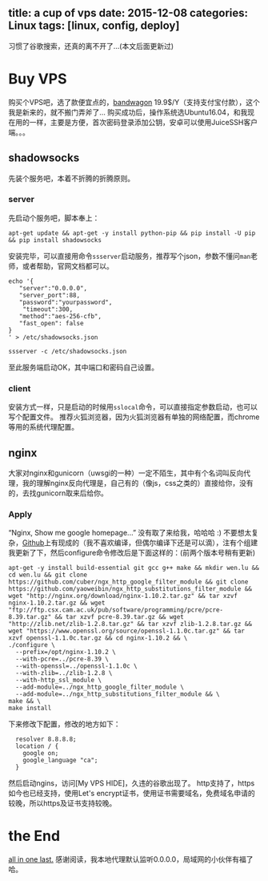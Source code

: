 title: a cup of vps
date: 2015-12-08
categories: Linux
tags: [linux, config, deploy]
---
习惯了谷歌搜索，还真的离不开了…(本文后面更新过)

# Buy VPS
购买个VPS吧，选了款便宜点的，[bandwagon](https://bandwagonhost.com/) 19.9$/Y（支持支付宝付款），这个我是新来的，就不搬门弄斧了…
购买成功后，操作系统选Ubuntu16.04，和我现在用的一样，主要是方便，首次密码登录添加公钥，安卓可以使用JuiceSSH客户端。。。

## shadowsocks
先装个服务吧，本着不折腾的折腾原则。

### server
先启动个服务吧，脚本奉上：
```shell
apt-get update && apt-get -y install python-pip && pip install -U pip && pip install shadowsocks
```
安装完毕，可以直接用命令`ssserver`启动服务，推荐写个json，参数不懂问`man`老师，或者帮助，官网文档都可以。
```shell
echo '{
   "server":"0.0.0.0",
   "server_port":88,
   "password":"yourpassword",
    "timeout":300,
   "method":"aes-256-cfb",
   "fast_open": false
}
' > /etc/shadowsocks.json

ssserver -c /etc/shadowsocks.json
```
至此服务端启动OK，其中端口和密码自己设置。

### client
安装方式一样，只是启动的时候用`sslocal`命令，可以直接指定参数启动，也可以写个配置文件。
推荐火狐浏览器，因为火狐浏览器有单独的网络配置，而chrome等用的系统代理配置。

## nginx
大家对nginx和gunicorn（uwsgi的一种）一定不陌生，其中有个名词叫反向代理，我的理解nginx反向代理是，自己有的（像js，css之类的）直接给你，没有的，去找gunicorn取来后给你。

### Apply
“Nginx, Show me google homepage...” 没有取了来给我，哈哈哈 :) 
不要想太复杂，[Github](https://github.com/cuber/ngx_http_google_filter_module/blob/master/README.zh-CN.md)上有现成的（我不喜欢编译，但偶尔编译下还是可以滴），注有个组建我更新了下，然后configure命令修改后是下面这样的：(前两个版本号稍有更新)
```shell
apt-get -y install build-essential git gcc g++ make && mkdir wen.lu && cd wen.lu && git clone https://github.com/cuber/ngx_http_google_filter_module && git clone https://github.com/yaoweibin/ngx_http_substitutions_filter_module && wget "http://nginx.org/download/nginx-1.10.2.tar.gz" && tar xzvf nginx-1.10.2.tar.gz && wget "ftp://ftp.csx.cam.ac.uk/pub/software/programming/pcre/pcre-8.39.tar.gz" && tar xzvf pcre-8.39.tar.gz && wget "http://zlib.net/zlib-1.2.8.tar.gz" && tar xzvf zlib-1.2.8.tar.gz &&  wget "https://www.openssl.org/source/openssl-1.1.0c.tar.gz" && tar xzvf openssl-1.1.0c.tar.gz && cd nginx-1.10.2 && \
./configure \
  --prefix=/opt/nginx-1.10.2 \
  --with-pcre=../pcre-8.39 \
  --with-openssl=../openssl-1.1.0c \
  --with-zlib=../zlib-1.2.8 \
  --with-http_ssl_module \
  --add-module=../ngx_http_google_filter_module \
  --add-module=../ngx_http_substitutions_filter_module && \
make && \
make install
```
下来修改下配置，修改的地方如下：
```
  resolver 8.8.8.8;
  location / {
    google on;
    google_language "ca"; 
  }
```
然后启动ngins，访问[My VPS HIDE]，久违的谷歌出现了。
http支持了，https如今也已经支持，使用Let's encrypt证书，使用证书需要域名，免费域名申请的较晚，所以https及证书支持较晚。

# the End
[all in one last.](https://github.com/m4free/vps)  感谢阅读，我本地代理默认监听0.0.0.0，局域网的小伙伴有福了哈。

